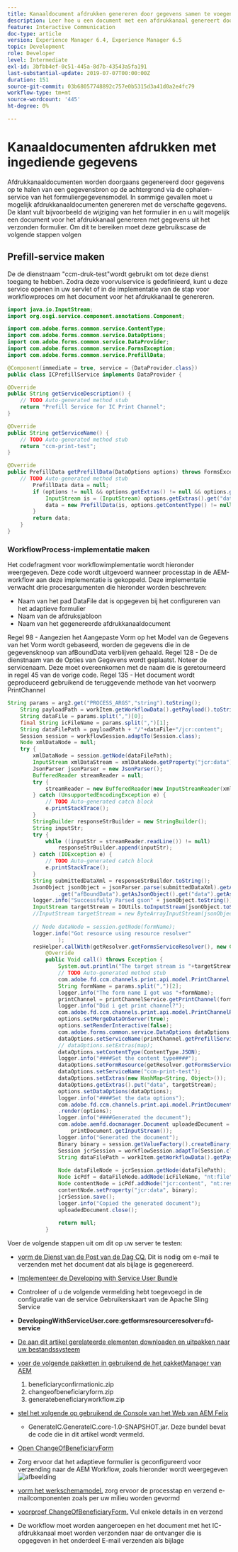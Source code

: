 ```yaml
---
title: Kanaaldocument afdrukken genereren door gegevens samen te voegen
description: Leer hoe u een document met een afdrukkanaal genereert door de gegevens in de invoerstroom samen te voegen
feature: Interactive Communication
doc-type: article
version: Experience Manager 6.4, Experience Manager 6.5
topic: Development
role: Developer
level: Intermediate
exl-id: 3bfbb4ef-0c51-445a-8d7b-43543a5fa191
last-substantial-update: 2019-07-07T00:00:00Z
duration: 151
source-git-commit: 03b68057748892c757e0b5315d3a41d0a2e4fc79
workflow-type: tm+mt
source-wordcount: '445'
ht-degree: 0%

---
```


# Kanaaldocumenten afdrukken met ingediende gegevens

Afdrukkanaaldocumenten worden doorgaans gegenereerd door gegevens op te halen van een gegevensbron op de achtergrond via de ophalen-service van het formuliergegevensmodel. In sommige gevallen moet u mogelijk afdrukkanaaldocumenten genereren met de verschafte gegevens. De klant vult bijvoorbeeld de wijziging van het formulier in en u wilt mogelijk een document voor het afdrukkanaal genereren met gegevens uit het verzonden formulier. Om dit te bereiken moet deze gebruikscase de volgende stappen volgen

## Prefill-service maken

De de dienstnaam &quot;ccm-druk-test&quot;wordt gebruikt om tot deze dienst toegang te hebben. Zodra deze voorvulservice is gedefinieerd, kunt u deze service openen in uw servlet of in de implementatie van de stap voor workflowproces om het document voor het afdrukkanaal te genereren.

```java
import java.io.InputStream;
import org.osgi.service.component.annotations.Component;

import com.adobe.forms.common.service.ContentType;
import com.adobe.forms.common.service.DataOptions;
import com.adobe.forms.common.service.DataProvider;
import com.adobe.forms.common.service.FormsException;
import com.adobe.forms.common.service.PrefillData;

@Component(immediate = true, service = {DataProvider.class})
public class ICPrefillService implements DataProvider {

@Override
public String getServiceDescription() {
    // TODO Auto-generated method stub
    return "Prefill Service for IC Print Channel";
}

@Override
public String getServiceName() {
    // TODO Auto-generated method stub
    return "ccm-print-test";
}

@Override
public PrefillData getPrefillData(DataOptions options) throws FormsException {
    // TODO Auto-generated method stub
        PrefillData data = null;
        if (options != null && options.getExtras() != null && options.getExtras().get("data") != null) {
            InputStream is = (InputStream) options.getExtras().get("data");
            data = new PrefillData(is, options.getContentType() != null ? options.getContentType() : ContentType.JSON);
        }
        return data;
    }
}
```

### WorkflowProcess-implementatie maken

Het codefragment voor workflowimplementatie wordt hieronder weergegeven. Deze code wordt uitgevoerd wanneer processtap in de AEM-workflow aan deze implementatie is gekoppeld. Deze implementatie verwacht drie procesargumenten die hieronder worden beschreven:

* Naam van het pad DataFile dat is opgegeven bij het configureren van het adaptieve formulier
* Naam van de afdruksjabloon
* Naam van het gegenereerde afdrukkanaaldocument

Regel 98 - Aangezien het Aangepaste Vorm op het Model van de Gegevens van het Vorm wordt gebaseerd, worden de gegevens die in de gegevensknoop van afBoundData verblijven gehaald.
Regel 128 - De de dienstnaam van de Opties van Gegevens wordt geplaatst. Noteer de servicenaam. Deze moet overeenkomen met de naam die is geretourneerd in regel 45 van de vorige code.
Regel 135 - Het document wordt geproduceerd gebruikend de teruggevende methode van het voorwerp PrintChannel


```java
String params = arg2.get("PROCESS_ARGS","string").toString();
    String payloadPath = workItem.getWorkflowData().getPayload().toString();
    String dataFile = params.split(",")[0];
    final String icFileName = params.split(",")[1];
    String dataFilePath = payloadPath + "/"+dataFile+"/jcr:content";
    Session session = workflowSession.adaptTo(Session.class);
    Node xmlDataNode = null;
    try {
        xmlDataNode = session.getNode(dataFilePath);
        InputStream xmlDataStream = xmlDataNode.getProperty("jcr:data").getBinary().getStream();
        JsonParser jsonParser = new JsonParser();
        BufferedReader streamReader = null;
        try {
            streamReader = new BufferedReader(new InputStreamReader(xmlDataStream, "UTF-8"));
        } catch (UnsupportedEncodingException e) {
            // TODO Auto-generated catch block
            e.printStackTrace();
        }
        StringBuilder responseStrBuilder = new StringBuilder();
        String inputStr;
        try {
            while ((inputStr = streamReader.readLine()) != null)
                responseStrBuilder.append(inputStr);
        } catch (IOException e) {
            // TODO Auto-generated catch block
            e.printStackTrace();
        }
        String submittedDataXml = responseStrBuilder.toString();
        JsonObject jsonObject = jsonParser.parse(submittedDataXml).getAsJsonObject().get("afData").getAsJsonObject()
                .get("afBoundData").getAsJsonObject().get("data").getAsJsonObject();
        logger.info("Successfully Parsed gson" + jsonObject.toString());
        InputStream targetStream = IOUtils.toInputStream(jsonObject.toString());
        //InputStream targetStream = new ByteArrayInputStream(jsonObject.toString().getBytes());
        
        // Node dataNode = session.getNode(formName);
        logger.info("Got resource using resource resolver"
                );
        resHelper.callWith(getResolver.getFormsServiceResolver(), new Callable<Void>() {
            @Override
            public Void call() throws Exception {
                System.out.println("The target stream is "+targetStream.available());
                // TODO Auto-generated method stub
                com.adobe.fd.ccm.channels.print.api.model.PrintChannel printChannel = null;
                String formName = params.split(",")[2];
                logger.info("The form name I got was "+formName);
                printChannel = printChannelService.getPrintChannel(formName);
                logger.info("Did i get print channel?");
                com.adobe.fd.ccm.channels.print.api.model.PrintChannelRenderOptions options = new com.adobe.fd.ccm.channels.print.api.model.PrintChannelRenderOptions();
                options.setMergeDataOnServer(true);
                options.setRenderInteractive(false);
                com.adobe.forms.common.service.DataOptions dataOptions = new com.adobe.forms.common.service.DataOptions();
                dataOptions.setServiceName(printChannel.getPrefillService());
                // dataOptions.setExtras(map);
                dataOptions.setContentType(ContentType.JSON);
                logger.info("####Set the content type####");
                dataOptions.setFormResource(getResolver.getFormsServiceResolver().getResource(formName));
                dataOptions.setServiceName("ccm-print-test");
                dataOptions.setExtras(new HashMap<String, Object>());
                dataOptions.getExtras().put("data", targetStream);
                options.setDataOptions(dataOptions);
                logger.info("####Set the data options");
                com.adobe.fd.ccm.channels.print.api.model.PrintDocument printDocument = printChannel
                .render(options);
                logger.info("####Generated the document");
                com.adobe.aemfd.docmanager.Document uploadedDocument = new com.adobe.aemfd.docmanager.Document(
                    printDocument.getInputStream());
                logger.info("Generated the document");
                Binary binary = session.getValueFactory().createBinary(printDocument.getInputStream());
                Session jcrSession = workflowSession.adaptTo(Session.class);
                String dataFilePath = workItem.getWorkflowData().getPayload().toString();
                
                Node dataFileNode = jcrSession.getNode(dataFilePath);
                Node icPdf = dataFileNode.addNode(icFileName, "nt:file");
                Node contentNode = icPdf.addNode("jcr:content", "nt:resource");
                contentNode.setProperty("jcr:data", binary);
                jcrSession.save();
                logger.info("Copied the generated document");
                uploadedDocument.close();
                
                return null;
            }
```

Voer de volgende stappen uit om dit op uw server te testen:

* [ vorm de Dienst van de Post van de Dag CQ.](https://helpx.adobe.com/experience-manager/6-5/communities/using/email.html) Dit is nodig om e-mail te verzenden met het document dat als bijlage is gegenereerd.
* [Implementeer de Developing with Service User Bundle](/help/forms/assets/common-osgi-bundles/DevelopingWithServiceUser.jar)
* Controleer of u de volgende vermelding hebt toegevoegd in de configuratie van de service Gebruikerskaart van de Apache Sling Service
* **DevelopingWithServiceUser.core:getformsresourceresolver=fd-service**
* [De aan dit artikel gerelateerde elementen downloaden en uitpakken naar uw bestandssysteem](assets/prefillservice.zip)
* [ voer de volgende pakketten in gebruikend de het pakketManager van AEM ](http://localhost:4502/crx/packmgr/index.jsp)
   1. beneficiaryconfirmationic.zip
   2. changeofbeneficiaryform.zip
   3. generatebeneficiaryworkflow.zip
* [ stel het volgende op gebruikend de Console van het Web van AEM Felix ](http://localhost:4502/system/console/bundles)

   * GenerateIC.GenerateIC.core-1.0-SNAPSHOT.jar. Deze bundel bevat de code die in dit artikel wordt vermeld.

* [ Open ChangeOfBeneficiaryForm ](http://localhost:4502/content/dam/formsanddocuments/changebeneficiary/jcr:content?wcmmode=disabled)
* Zorg ervoor dat het adaptieve formulier is geconfigureerd voor verzending naar de AEM Workflow, zoals hieronder wordt weergegeven
  ![afbeelding](assets/generateic.PNG)
* [ vorm het werkschemamodel.](http://localhost:4502/editor.html/conf/global/settings/workflow/models/ChangesToBeneficiary.html) zorg ervoor de processtap en verzend e-mailcomponenten zoals per uw milieu worden gevormd
* [ voorproef ChangeOfBeneficiaryForm.](http://localhost:4502/content/dam/formsanddocuments/changebeneficiary/jcr:content?wcmmode=disabled) Vul enkele details in en verzend
* De workflow moet worden aangeroepen en het document met het IC-afdrukkanaal moet worden verzonden naar de ontvanger die is opgegeven in het onderdeel E-mail verzenden als bijlage
